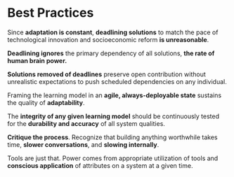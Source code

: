 # Best Practices

Since **adaptation is constant**, **deadlining solutions** to match the pace of technological innovation and socioeconomic reform **is unreasonable**.

**Deadlining ignores** the primary dependency of all solutions, **the rate of** **human brain power.**

**Solutions removed of deadlines** preserve open contribution without unrealistic expectations to push scheduled dependencies on any individual.

Framing the learning model in an **agile, always-deployable state** sustains the quality of **adaptability**.

The **integrity of any given learning model** should be continuously tested for the **durability and accuracy** of all system qualities.

**Critique the process**. Recognize that building anything worthwhile takes time, **slower conversations**, and **slowing internally**.

Tools are just that. Power comes from appropriate utilization of tools and **conscious application** of attributes on a system at a given time.

